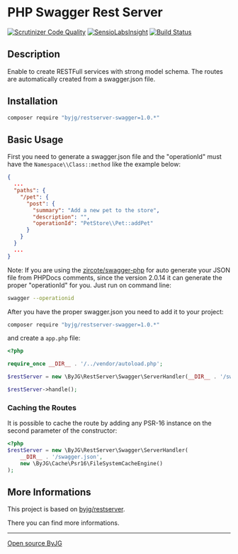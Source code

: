 # PHP Swagger Rest Server
[![Scrutinizer Code Quality](https://scrutinizer-ci.com/g/byjg/restserver/badges/quality-score.png?b=master)](https://scrutinizer-ci.com/g/byjg/restserver/?branch=master)
[![SensioLabsInsight](https://insight.sensiolabs.com/projects/40968662-27b2-4a31-9872-a29bdd68da2b/mini.png)](https://insight.sensiolabs.com/projects/40968662-27b2-4a31-9872-a29bdd68da2b)
[![Build Status](https://travis-ci.org/byjg/restserver.svg?branch=master)](https://travis-ci.org/byjg/restserver)

## Description

Enable to create RESTFull services with strong model schema. 
The routes are automatically created from a swagger.json file.

## Installation

```bash
composer require "byjg/restserver-swagger=1.0.*"
```

## Basic Usage

First you need to generate a swagger.json file and the "operationId" must have the 
`Namespace\\Class::method` like the example below:

```json
{
  ...
  "paths": {
    "/pet": {
      "post": {
        "summary": "Add a new pet to the store",
        "description": "",
        "operationId": "PetStore\\Pet::addPet"
      }
    }
  }
  ...
}
```

Note: If you are using the [zircote/swagger-php](https://github.com/zircote/swagger-php) 
for auto generate your JSON file from PHPDocs comments, since the version 2.0.14 it can
generate the proper "operationId" for you. Just run on command line:

```bash
swagger --operationid
```

After you have the proper swagger.json you need to add it to your project:

```bash
composer require "byjg/restserver-swagger=1.0.*"
```

and create a `app.php` file:

```php
<?php

require_once __DIR__ . '/../vendor/autoload.php';

$restServer = new \ByJG\RestServer\Swagger\ServerHandler(__DIR__ . '/swagger.json');

$restServer->handle();
```

### Caching the Routes

It is possible to cache the route by adding any PSR-16 instance on the second parameter of the constructor:

```php
<?php
$restServer = new \ByJG\RestServer\Swagger\ServerHandler(
    __DIR__ . '/swagger.json',
    new \ByJG\Cache\Psr16\FileSystemCacheEngine()
);
```

## More Informations

This project is based on [byjg/restserver](https://github.com/byjg/restserver). 

There you can find more informations.

----
[Open source ByJG](http://opensource.byjg.com)
